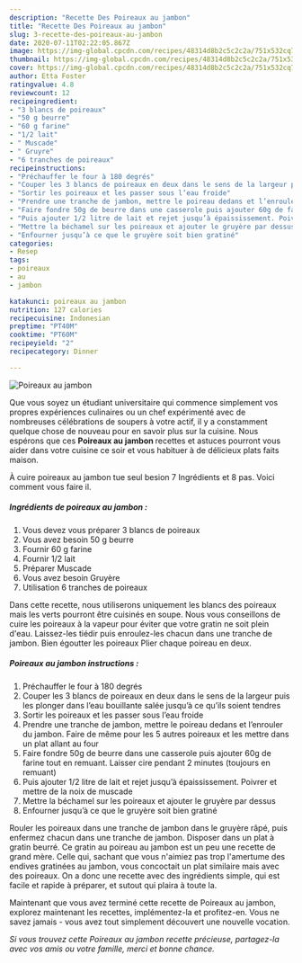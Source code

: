 ```yaml
---
description: "Recette Des Poireaux au jambon"
title: "Recette Des Poireaux au jambon"
slug: 3-recette-des-poireaux-au-jambon
date: 2020-07-11T02:22:05.867Z
image: https://img-global.cpcdn.com/recipes/48314d8b2c5c2c2a/751x532cq70/poireaux-au-jambon-photo-principale-de-la-recette.jpg
thumbnail: https://img-global.cpcdn.com/recipes/48314d8b2c5c2c2a/751x532cq70/poireaux-au-jambon-photo-principale-de-la-recette.jpg
cover: https://img-global.cpcdn.com/recipes/48314d8b2c5c2c2a/751x532cq70/poireaux-au-jambon-photo-principale-de-la-recette.jpg
author: Etta Foster
ratingvalue: 4.8
reviewcount: 12
recipeingredient:
- "3 blancs de poireaux"
- "50 g beurre"
- "60 g farine"
- "1/2 lait"
- " Muscade"
- " Gruyre"
- "6 tranches de poireaux"
recipeinstructions:
- "Préchauffer le four à 180 degrés"
- "Couper les 3 blancs de poireaux en deux dans le sens de la largeur puis les plonger dans l’eau bouillante salée jusqu’à ce qu’ils soient tendres"
- "Sortir les poireaux et les passer sous l’eau froide"
- "Prendre une tranche de jambon, mettre le poireau dedans et l’enrouler du jambon. Faire de même pour les 5 autres poireaux et les mettre dans un plat allant au four"
- "Faire fondre 50g de beurre dans une casserole puis ajouter 60g de farine tout en remuant. Laisser cire pendant 2 minutes (toujours en remuant)"
- "Puis ajouter 1/2 litre de lait et rejet jusqu’à épaississement. Poivrer et mettre de la noix de muscade"
- "Mettre la béchamel sur les poireaux et ajouter le gruyère par dessus"
- "Enfourner jusqu’à ce que le gruyère soit bien gratiné"
categories:
- Resep
tags:
- poireaux
- au
- jambon

katakunci: poireaux au jambon 
nutrition: 127 calories
recipecuisine: Indonesian
preptime: "PT40M"
cooktime: "PT60M"
recipeyield: "2"
recipecategory: Dinner

---
```



![Poireaux au jambon](https://img-global.cpcdn.com/recipes/48314d8b2c5c2c2a/751x532cq70/poireaux-au-jambon-photo-principale-de-la-recette.jpg)

Que vous soyez un étudiant universitaire qui commence simplement vos propres expériences culinaires ou un chef expérimenté avec de nombreuses célébrations de soupers à votre actif, il y a constamment quelque chose de nouveau pour en savoir plus sur la cuisine. Nous espérons que ces <strong> Poireaux au jambon </strong> recettes et astuces pourront vous aider dans votre cuisine ce soir et vous habituer à de délicieux plats faits maison.

<!--inarticleads1-->

À cuire poireaux au jambon tue seul besion 7 Ingrédients et 8 pas. Voici comment vous faire il.

##### Ingrédients de poireaux au jambon :

1. Vous devez vous préparer 3 blancs de poireaux
1. Vous avez besoin 50 g beurre
1. Fournir 60 g farine
1. Fournir 1/2 lait
1. Préparer  Muscade
1. Vous avez besoin  Gruyère
1. Utilisation 6 tranches de poireaux


Dans cette recette, nous utiliserons uniquement les blancs des poireaux mais les verts pourront être cuisinés en soupe. Nous vous conseillons de cuire les poireaux à la vapeur pour éviter que votre gratin ne soit plein d&#39;eau. Laissez-les tiédir puis enroulez-les chacun dans une tranche de jambon. Bien égoutter les poireaux Plier chaque poireau en deux. 

<!--inarticleads2-->

##### Poireaux au jambon instructions :

1. Préchauffer le four à 180 degrés
1. Couper les 3 blancs de poireaux en deux dans le sens de la largeur puis les plonger dans l’eau bouillante salée jusqu’à ce qu’ils soient tendres
1. Sortir les poireaux et les passer sous l’eau froide
1. Prendre une tranche de jambon, mettre le poireau dedans et l’enrouler du jambon. Faire de même pour les 5 autres poireaux et les mettre dans un plat allant au four
1. Faire fondre 50g de beurre dans une casserole puis ajouter 60g de farine tout en remuant. Laisser cire pendant 2 minutes (toujours en remuant)
1. Puis ajouter 1/2 litre de lait et rejet jusqu’à épaississement. Poivrer et mettre de la noix de muscade
1. Mettre la béchamel sur les poireaux et ajouter le gruyère par dessus
1. Enfourner jusqu’à ce que le gruyère soit bien gratiné


Rouler les poireaux dans une tranche de jambon dans le gruyère râpé, puis enfermez chacun dans une tranche de jambon. Disposer dans un plat à gratin beurré. Ce gratin au poireau au jambon est un peu une recette de grand mère. Celle qui, sachant que vous n&#39;aimiez pas trop l&#39;amertume des endives gratinées au jambon, vous concoctait un plat similaire mais avec des poireaux. On a donc une recette avec des ingrédients simple, qui est facile et rapide à préparer, et sutout qui plaira à toute la. 

<!--inarticleads1-->

<p>
Maintenant que vous avez terminé cette recette de Poireaux au jambon, explorez maintenant les recettes, implémentez-la et profitez-en. Vous ne savez jamais - vous avez tout simplement découvert une nouvelle vocation.
</p>

<p>
<i>Si vous trouvez cette Poireaux au jambon recette précieuse, partagez-la avec vos amis ou votre famille, merci et bonne chance.</i>
</p>
